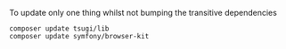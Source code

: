 
To update only one thing whilst not bumping the transitive dependencies

    composer update tsugi/lib
    composer update symfony/browser-kit

